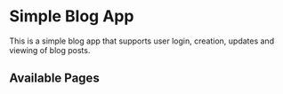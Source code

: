 # Simple Blog App

This is a simple blog app that supports user login, creation, updates and viewing of blog posts.

## Available Pages

